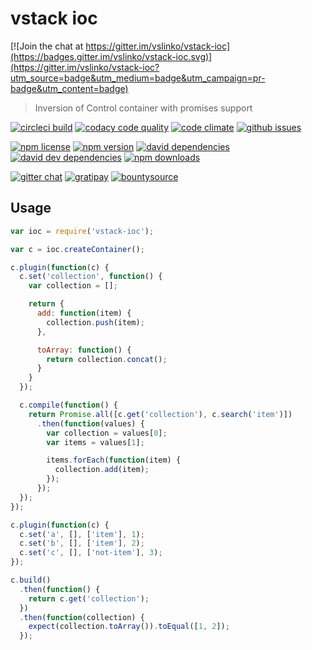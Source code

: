 # vstack ioc

[![Join the chat at https://gitter.im/vslinko/vstack-ioc](https://badges.gitter.im/vslinko/vstack-ioc.svg)](https://gitter.im/vslinko/vstack-ioc?utm_source=badge&utm_medium=badge&utm_campaign=pr-badge&utm_content=badge)

> Inversion of Control container with promises support

[![circleci build](http://img.shields.io/badge/build-passed-brightgreen.svg)](https://circleci.com/gh/vslinko-vstack/vstack-ioc/tree/master)
[![codacy code quality](https://img.shields.io/codacy/6b878fc06b9343f38a5c4551dbbf0993.svg)](https://www.codacy.com/public/vslinko/vstack-ioc/dashboard)
[![code climate](https://img.shields.io/codeclimate/github/vslinko-vstack/vstack-ioc.svg)](https://codeclimate.com/github/vslinko-vstack/vstack-ioc/code)
[![github issues](https://img.shields.io/github/issues/vslinko-vstack/vstack-ioc.svg)](https://github.com/vslinko-vstack/vstack-ioc/issues)

[![npm license](https://img.shields.io/npm/l/vstack-ioc.svg)](LICENSE)
[![npm version](https://img.shields.io/npm/v/vstack-ioc.svg)](https://www.npmjs.org/package/vstack-ioc)
[![david dependencies](https://img.shields.io/david/vslinko-vstack/vstack-ioc.svg)](https://www.npmjs.org/package/vstack-ioc)
[![david dev dependencies](https://img.shields.io/david/dev/vslinko-vstack/vstack-ioc.svg)](https://www.npmjs.org/package/vstack-ioc)
[![npm downloads](https://img.shields.io/npm/dm/vstack-ioc.svg)](https://www.npmjs.org/package/vstack-ioc)

[![gitter chat](http://img.shields.io/badge/gitter%20chat-vslinko--vstack-brightgreen.svg)](https://gitter.im/vslinko-vstack?utm_source=share-link&utm_medium=link&utm_campaign=share-link)
[![gratipay](https://img.shields.io/gratipay/vslinko.svg)](https://gratipay.com/vslinko/)
[![bountysource](https://img.shields.io/bountysource/team/vstack/activity.svg)](https://www.bountysource.com/teams/vstack)

## Usage

```js
var ioc = require('vstack-ioc');

var c = ioc.createContainer();

c.plugin(function(c) {
  c.set('collection', function() {
    var collection = [];

    return {
      add: function(item) {
        collection.push(item);
      },

      toArray: function() {
        return collection.concat();
      }
    }
  });

  c.compile(function() {
    return Promise.all([c.get('collection'), c.search('item')])
      .then(function(values) {
        var collection = values[0];
        var items = values[1];

        items.forEach(function(item) {
          collection.add(item);
        });
      });
  });
});

c.plugin(function(c) {
  c.set('a', [], ['item'], 1);
  c.set('b', [], ['item'], 2);
  c.set('c', [], ['not-item'], 3);
});

c.build()
  .then(function() {
    return c.get('collection');
  })
  .then(function(collection) {
    expect(collection.toArray()).toEqual([1, 2]);
  });
```
